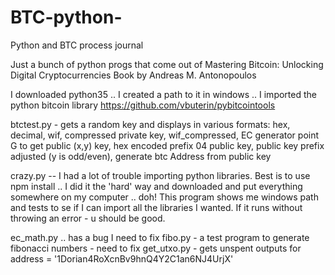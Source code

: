 # BTC-python-
Python and BTC process journal 

Just a bunch of python progs that come out of Mastering Bitcoin: Unlocking Digital Cryptocurrencies
Book by Andreas M. Antonopoulos

I downloaded python35 .. I created a path  to it in windows .. 
I imported the python bitcoin library https://github.com/vbuterin/pybitcointools

btctest.py - gets a random key and displays in various formats: hex, decimal, wif, compressed private key, wif_compressed, EC generator point G to get public (x,y) key, hex encoded prefix 04 public key, public key prefix adjusted (y is odd/even), generate btc Address from public key

crazy.py -- I had a lot of trouble importing python libraries.  Best is to use npm install .. I did it the 'hard' way and downloaded and put everything somewhere on my computer .. doh!  This program shows me windows path and tests to se if I can import all the libraries I wanted. If it runs without throwing an error - u should be good. 

ec_math.py .. has a bug I need to fix 
fibo.py - a test program to generate fibonacci numbers - need to fix 
get_utxo.py - gets unspent outputs for address = '1Dorian4RoXcnBv9hnQ4Y2C1an6NJ4UrjX' 


